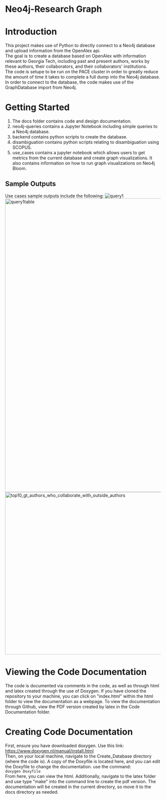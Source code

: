 # Neo4j-Research Graph

# Introduction
This project makes use of Python to directly connect to a Neo4j database and upload information from the OpenAlex api. <br>
The goal is to create a database based on OpenAlex with information relevant to Georgia Tech, including past and present authors, works by these authors, their collaborators, and their collaborators' institutions. <br>
The code is setupe to be run on the PACE cluster in order to greatly reduce the amount of time it takes to complete a full dump into the Neo4j database. <br>
In order to connect to the database, the code makes use of the GraphDatabase import from Neo4j. <br>

# Getting Started
1. The docs folder contains code and design documentation.
2. neo4j-queries contains a Jupyter Notebook including simple queries to a Neo4j database.
3. backend contains python scripts to create the database.
4. disambiguation contains python scripts relating to disambiguation using SCOPUS.
5. use_cases contains a jupyter notebook which allows users to get metrics from the current database and create graph visualizations. It also contains information on how to run graph visualizations on Neo4j Bloom.

## Sample Outputs
Use cases sample outputs include the following:
![query1](https://github.gatech.edu/storage/user/59425/files/781259f7-a1df-43f5-ad35-479d944b59ec)
<img width="950" alt="query1table" src="https://github.gatech.edu/storage/user/59425/files/3533c46f-81fe-44f8-9be3-92775f47886a">
<img width="526" alt="top10_gt_authors_who_collaborate_with_outside_authors" src="https://github.gatech.edu/storage/user/59425/files/830124a4-87a8-43e5-aa23-36896a868896">


# Viewing the Code Documentation
The code is documented via comments in the code, as well as through html and latex created through the use of Doxygen. If you have cloned the repository to your machine, you can click on "index.html" within the html folder to view the documentation as a webpage. To view the documentation through Github, view the PDF version created by latex in the Code Documentation folder.

# Creating Code Documentation
First, ensure you have downloaded doxygen. Use this link: <br>
https://www.doxygen.nl/manual/install.html <br>
Then, on your local machine, navigate to the Create_Database directory (where the code is). A copy of the Doxyfile is located here, and you can edit the Doxyfile to change the documentation. use the command: <br>
`doxygen Doxyfile` <br>
From here, you can view the html. Additionally, navigate to the latex folder and use type "make" into the command line to create the pdf version. The documentation will be created in the current directory, so move it to the docs directory as needed.

